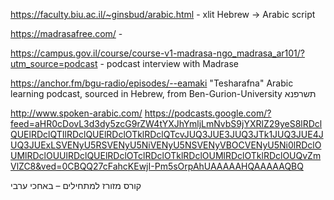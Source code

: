 
https://faculty.biu.ac.il/~ginsbud/arabic.html - xlit Hebrew -> Arabic script

https://madrasafree.com/ - 


https://campus.gov.il/course/course-v1-madrasa-ngo_madrasa_ar101/?utm_source=podcast - podcast interview with Madrase

https://anchor.fm/bgu-radio/episodes/--eamaki
 "Tesharafna" Arabic learning podcast, sourced in Hebrew, from Ben-Gurion-University
 תשרפנא




http://www.spoken-arabic.com/
https://podcasts.google.com/?feed=aHR0cDovL3d3dy5zcG9rZW4tYXJhYmljLmNvbS9jYXRlZ29yeS8lRDclQUElRDclQTIlRDclQUElRDclOTklRDclQTcvJUQ3JUE3JUQ3JTk1JUQ3JUE4JUQ3JUExLSVENyU5RSVENyU5NiVENyU5NSVENyVBOCVENyU5Ni0lRDclOUMlRDclOUUlRDclQUElRDclOTclRDclOTklRDclOUMlRDclOTklRDclOUQvZmVlZC8&ved=0CBQQ27cFahcKEwjI-Pm5sOrpAhUAAAAAHQAAAAAQBQ

קורס מזורז למתחילים – באחכי ערבי


